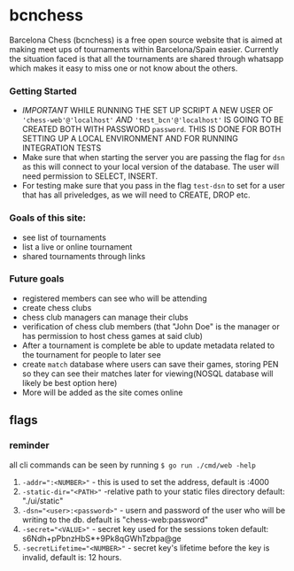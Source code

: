 # bcnchess

Barcelona Chess (bcnchess) is a free open source website that is aimed at making meet ups of tournaments within Barcelona/Spain easier. Currently the situation faced is that all the tournaments
are shared through whatsapp which makes it easy to miss one or not know about the others.

### Getting Started
- *IMPORTANT* WHILE RUNNING THE SET UP SCRIPT A NEW USER OF `'chess-web'@'localhost'` *AND* `'test_bcn'@'localhost'` IS GOING TO BE CREATED BOTH WITH PASSWORD `password`.
THIS IS DONE FOR BOTH SETTING UP A LOCAL ENVIRONMENT AND FOR RUNNING INTEGRATION TESTS
- Make sure that when starting the server you are passing the flag for `dsn` as this will connect to your local version of the database. The user will need permission to SELECT, INSERT.
- For testing make sure that you pass in the flag `test-dsn` to set for a user that has all priveledges, as we will need to CREATE, DROP etc.

### Goals of this site:
- see list of tournaments
- list a live or online tournament
- shared tournaments through links


### Future goals
- registered members can see who will be attending
- create chess clubs
- chess club managers can manage their clubs
- verification of chess club members (that "John Doe" is the manager or has permission to host chess games at said club)
- After a tournament is complete be able to update metadata related to the tournament for people to later see
- create `match` database where users can save their games, storing PEN so they can see their matches later for viewing(NOSQL database will likely be best option here)
- More will be added as the site comes online
## flags
### reminder
all cli commands can be seen by running `$ go run ./cmd/web -help`

1. `-addr=":<NUMBER>"` - this is used to set the address, default is :4000
2. `-static-dir="<PATH>"` -relative path to your static files directory default: "./ui/static"
3. `-dsn="<user>:<password>"` - usern and password of the user who will be writing to the db. default is "chess-web:password"
4. `-secret="<VALUE>"` - secret key used for the sessions token default: s6Ndh+pPbnzHbS*+9Pk8qGWhTzbpa@ge
5. `-secretLifetime="<NUMBER>"` - secret key's lifetime before the key is invalid, default is: 12 hours.